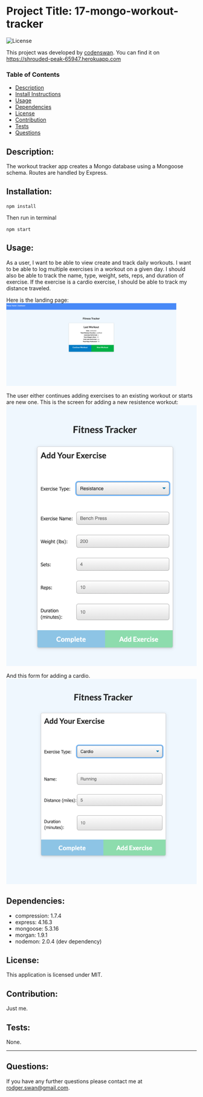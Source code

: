 # Project Title: 17-mongo-workout-tracker
![License](https://img.shields.io/badge/License-MIT-green)

This project was developed by [codenswan](https://github.com/codenswan). You can find it on https://shrouded-peak-65947.herokuapp.com


### Table of Contents
* [Description](#Description)
* [Install Instructions](#Installation)
* [Usage](#Usage)
* [Dependencies](#Dependencies)
* [License](#License)
* [Contribution](#Contribution)
* [Tests](#Tests)
* [Questions](#Questions)

## Description:
The workout tracker app creates a Mongo database using a Mongoose schema. Routes are handled by Express.

## Installation:
    npm install

Then run in terminal

    npm start

## Usage:
As a user, I want to be able to view create and track daily workouts. I want to be able to log multiple exercises in a workout on a given day. I should also be able to track the name, type, weight, sets, reps, and duration of exercise. If the exercise is a cardio exercise, I should be able to track my distance traveled.

Here is the landing page:
<img src="public/images/Screen%20Shot%202020-09-14%20at%205.22.45%20pm.png" width="450"/>

The user either continues adding exercises to an existing workout or starts are new one. This is the screen for adding a new resistence workout:
![](public/images/Screen%20Shot%202020-09-14%20at%205.23.46%20pm.png)

And this form for adding a cardio.
![](public/images/Screen%20Shot%202020-09-14%20at%205.23.35%20pm.png)

## Dependencies:
* compression: 1.7.4
* express: 4.16.3
* mongoose: 5.3.16
* morgan: 1.9.1
* nodemon: 2.0.4 (dev dependency)

## License:
This application is licensed under MIT.

## Contribution:
Just me.

## Tests:
None.

---
## Questions:
If you have any further questions please contact me at [rodger.swan@gmail.com](mailto:rodger.swan@gmail.com).
